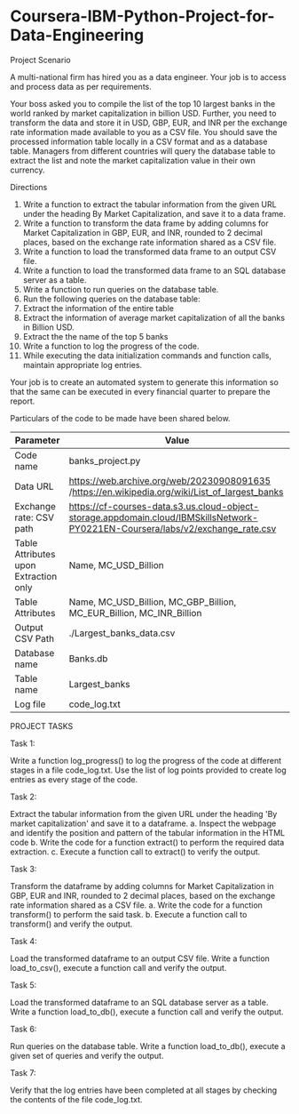 # Coursera-IBM-Python-Project-for-Data-Engineering
Project Scenario

A multi-national firm has hired you as a data engineer. Your job is to access and process data as per requirements.

Your boss asked you to compile the list of the top 10 largest banks in the world ranked by market capitalization in billion USD. Further, you need to transform the data and store it in USD, GBP, EUR, and INR per the exchange rate information made available to you as a CSV file. You should save the processed information table locally in a CSV format and as a database table. Managers from different countries will query the database table to extract the list and note the market capitalization value in their own currency.

Directions
1. Write a function to extract the tabular information from the given URL under the heading By Market Capitalization, and save it to a data frame.
2. Write a function to transform the data frame by adding columns for Market Capitalization in GBP, EUR, and INR, rounded to 2 decimal places, based on the exchange rate information shared as a CSV file.
3. Write a function to load the transformed data frame to an output CSV file.
4. Write a function to load the transformed data frame to an SQL database server as a table.
5. Write a function to run queries on the database table.
6. Run the following queries on the database table:
7. Extract the information of the entire table
8. Extract the information of average market capitalization of all the banks in Billion USD.
9. Extract the the name of the top 5 banks
10. Write a function to log the progress of the code.
11. While executing the data initialization commands and function calls, maintain appropriate log entries.

Your job is to create an automated system to generate this information so that the same can be executed in every financial quarter to prepare the report.

Particulars of the code to be made have been shared below.

| Parameter             | Value                                                                 |
|-----------------------|-----------------------------------------------------------------------|
| Code name             | banks_project.py                                                      |
| Data URL              | https://web.archive.org/web/20230908091635 /https://en.wikipedia.org/wiki/List_of_largest_banks |
| Exchange rate: CSV path | https://cf-courses-data.s3.us.cloud-object-storage.appdomain.cloud/IBMSkillsNetwork-PY0221EN-Coursera/labs/v2/exchange_rate.csv |
| Table Attributes upon Extraction only | Name, MC_USD_Billion                                            |
| Table Attributes      | Name, MC_USD_Billion, MC_GBP_Billion, MC_EUR_Billion, MC_INR_Billion  |
| Output CSV Path       | ./Largest_banks_data.csv                                              |
| Database name         | Banks.db                                                              |
| Table name            | Largest_banks                                                         |
| Log file              | code_log.txt

PROJECT TASKS

Task 1:

Write a function log_progress() to log the progress of the code at different stages in a file code_log.txt. Use the list of log points provided to create log entries as every stage of the code.

Task 2:

Extract the tabular information from the given URL under the heading 'By market capitalization' and save it to a dataframe.
a. Inspect the webpage and identify the position and pattern of the tabular information in the HTML code
b. Write the code for a function extract() to perform the required data extraction.
c. Execute a function call to extract() to verify the output.

Task 3:

Transform the dataframe by adding columns for Market Capitalization in GBP, EUR and INR, rounded to 2 decimal places, based on the exchange rate information shared as a CSV file.
a. Write the code for a function transform() to perform the said task.
b. Execute a function call to transform() and verify the output.

Task 4:

Load the transformed dataframe to an output CSV file. Write a function load_to_csv(), execute a function call and verify the output.

Task 5:

Load the transformed dataframe to an SQL database server as a table. Write a function load_to_db(), execute a function call and verify the output.

Task 6:

Run queries on the database table. Write a function load_to_db(), execute a given set of queries and verify the output.

Task 7:

Verify that the log entries have been completed at all stages by checking the contents of the file code_log.txt.
